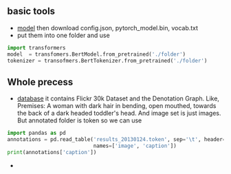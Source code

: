 ## basic tools 
* [model](https://huggingface.co/distilbert/distilbert-base-uncased/tree/main) then download config.json, pytorch_model.bin, vocab.txt
* put them into one folder and use
```python
import transformers
model  = transfomers.BertModel.from_pretrained('./folder')
tokenizer = transofmers.BertTokenizer.from_pretrained('./folder')
```
## Whole precess
* [database](https://shannon.cs.illinois.edu/DenotationGraph/) it contains Flickr 30k Dataset and the Denotation Graph. Like, Premises: A woman with dark hair in bending, open mouthed, towards the back of a dark headed toddler's head. And image set is just images. But annotated folder is token so we can use 
```python
import pandas as pd
annotations = pd.read_table('results_20130124.token', sep='\t', header=None,
                            names=['image', 'caption'])
print(annotations['caption'])
```
* 